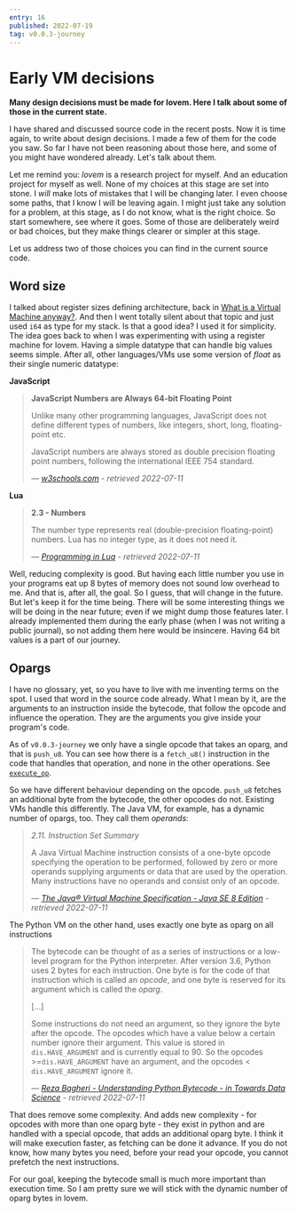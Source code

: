 ```yaml
---
entry: 16
published: 2022-07-19
tag: v0.0.3-journey
---
```


# Early VM decisions
__Many design decisions must be made for lovem. Here I talk about some of those in the current state.__

I have shared and discussed source code in the recent posts. Now it is time again, to write about 
design decisions. I made a few of them for the code you saw. So far I have not been reasoning about 
those here, and some of you might have wondered already. Let's talk about them.

Let me remind you: *lovem* is a research project for myself. And an education project for myself as well. 
None of my choices at this stage are set into stone. I *will* make lots of mistakes that I will be 
changing later. I even choose some paths, that I know I will be leaving again. I might just take any solution 
for a problem, at this stage, as I do not know, what is the right choice. So start somewhere, see where it goes. 
Some of those are deliberately weird or bad choices, but they make things clearer or simpler at this stage. 

Let us address two of those choices you can find in the current source code.

## Word size
I talked about register sizes defining architecture, back in 
[What is a Virtual Machine anyway?](../2022-07/what-is-a-virtual-machine-anyway.md). And then I went 
totally silent about that topic and just used `i64` as type for my stack. Is that a good idea? 
I used it for simplicity. The idea goes back to when I was experimenting with using a register machine 
for lovem. Having a simple datatype that can handle big values seems simple. After all, other languages/VMs 
use some version of *float* as their single numeric datatype:

**JavaScript**
> **JavaScript Numbers are Always 64-bit Floating Point**
> 
> Unlike many other programming languages, JavaScript does not define different types of numbers, like integers, short, long, floating-point etc.
> 
> JavaScript numbers are always stored as double precision floating point numbers, following the international IEEE 754 standard.
>
> &mdash; <cite>[w3schools.com][js-floats] - retrieved 2022-07-11 </cite>

**Lua**
> **2.3 - Numbers**
>
> The number type represents real (double-precision floating-point) numbers. Lua has no integer type, as it does not need it.
>
> &mdash; <cite>[Programming in Lua][lua-floats] - retrieved 2022-07-11

Well, reducing complexity is good. But having each little number you use in your programs eat up 8 bytes of 
memory does not sound low overhead to me. And that is, after all, the goal. So I guess, that will change in 
the future. But let's keep it for the time being. There will be some interesting things we will be doing in the 
near future; even if we might dump those features later. I already implemented them during the early phase
(when I was not writing a public journal), so not adding them here would be insincere. Having 64 bit values 
is a part of our journey.


## Opargs
I have no glossary, yet, so you have to live with me inventing terms on the spot. I used that word in the 
source code already. What I mean by it, are the arguments to an instruction inside the bytecode, that follow 
the opcode and influence the operation. They are the arguments you give inside your program's code.

As of `v0.0.3-journey` we only have a single opcode that takes an oparg, and that is `push_u8`. You can see 
how there is a `fetch_u8()` instruction in the code that handles that operation, and none in the other 
operations. See [`execute_op`][execute_op]. 

So we have different behaviour depending on the opcode. `push_u8` fetches an additional byte from the 
bytecode, the other opcodes do not. Existing VMs handle this differently. The Java VM, for example, 
has a dynamic number of opargs, too. They call them *operands*:

> *2.11. Instruction Set Summary*
> 
> A Java Virtual Machine instruction consists of a one-byte opcode specifying the operation to be performed, 
> followed by zero or more operands supplying arguments or data that are used by the operation. 
> Many instructions have no operands and consist only of an opcode. 
> 
> &mdash; <cite>[The Java® Virtual Machine Specification - Java SE 8 Edition][jvm_opargs] - retrieved&nbsp;2022-07-11</cite>

The Python VM on the other hand, uses exactly one byte as oparg on all instructions 

> The bytecode can be thought of as a series of instructions or a low-level program for the Python interpreter. 
> After version 3.6, Python uses 2 bytes for each instruction. 
> One byte is for the code of that instruction which is called an *opcode*, 
> and one byte is reserved for its argument which is called the *oparg*.
>
> [...]
> 
> Some instructions do not need an argument, so they ignore the byte after the opcode. 
> The opcodes which have a value below a certain number ignore their argument. 
> This value is stored in `dis.HAVE_ARGUMENT` and is currently equal to 90. 
> So the opcodes >=`dis.HAVE_ARGUMENT` have an argument, and the opcodes < `dis.HAVE_ARGUMENT` ignore it.
>
> &mdash; <cite>[Reza Bagheri - Understanding Python Bytecode - in Towards Data Science][pvm_opargs] - retrieved&nbsp;2022-07-11</cite>

That does remove some complexity. And adds new complexity - for opcodes with more than one oparg byte - they 
exist in python and are handled with a special opcode, that adds an additional oparg byte. I think it will make 
execution faster, as fetching can be done it advance. If you do not know, how many bytes you need, before 
your read your opcode, you cannot prefetch the next instructions.

For our goal, keeping the bytecode small is much more important than execution time. So I am pretty sure we 
will stick with the dynamic number of oparg bytes in lovem.

[js-floats]: https://www.w3schools.com/js/js_numbers.asp
[lua-floats]: https://www.lua.org/pil/2.3.html
[execute_op]: https://github.com/kratenko/lovem/blob/42b373bccf7e761626d424fb9ba8252108805d9d/src/vm.rs#L95
[jvm_opargs]: https://docs.oracle.com/javase/specs/jvms/se8/html/jvms-2.html#jvms-2.11
[pvm_opargs]: https://towardsdatascience.com/understanding-python-bytecode-e7edaae8734d